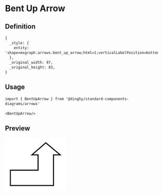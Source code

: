 # Bent Up Arrow

## Definition

```
{
  _style: { 
    entity: 'shape=mxgraph.arrows.bent_up_arrow;html=1;verticalLabelPosition=bottom;verticalAlign=top;strokeWidth=2;strokeColor=#000000;',
  },
  _original_width: 97,
  _original_height: 83,
}
```

## Usage

```
import { BentUpArrow } from '@dinghy/standard-components-diagrams/arrows'

<BentUpArrow/>
```

## Preview

<img src="./bent-up-arrow.png" width="200"/>
